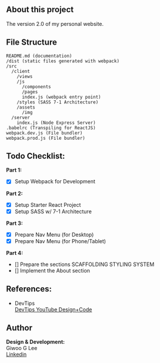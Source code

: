 ## About this project

The version 2.0 of my personal website.

## File Structure

```
README.md (documentation)
/dist (static files generated with webpack)
/src
  /client
    /views
    /js
      /components
      /pages
      index.js (webpack entry point)
    /styles (SASS 7-1 Architecture)
    /assets
      /img
  /server
    index.js (Node Express Server)
.babelrc (Transpiling for ReactJS)
webpack.dev.js (File bundler)
webpack.prod.js (File bundler)
```

## Todo Checklist:

**Part 1:**

- [x] Setup Webpack for Development

**Part 2:**

- [x] Setup Starter React Project
- [x] Setup SASS w/ 7-1 Architecture

**Part 3:**

- [x] Prepare Nav Menu (for Desktop)
- [x] Prepare Nav Menu (for Phone/Tablet)

**Part 4:**

- [] Prepare the sections SCAFFOLDING STYLING SYSTEM
- [] Implement the About section

## References:

- DevTips  
  [DevTips YouTube Design+Code](https://www.youtube.com/watch?v=sJhhLvW-Xvg&list=PL7CUz9TGSwSib8CmDXlbb-3lcp3grPCjV&index=2&t=10s&ab_channel=DevTips)

## Author

**Design & Development:**  
Giwoo G Lee  
[Linkedin](https://linkedin.com/in/leegiwoo)
